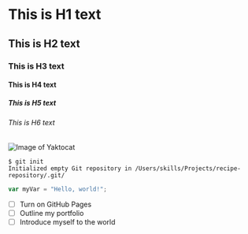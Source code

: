 # This is H1 text
## This is H2 text
### This is H3 text
#### This is H4 text
##### This is H5 text
###### This is H6 text


![Image of Yaktocat](https://octodex.github.com/images/yaktocat.png)



```
$ git init
Initialized empty Git repository in /Users/skills/Projects/recipe-repository/.git/
```


``` javascript
var myVar = "Hello, world!";
```


- [ ] Turn on GitHub Pages
- [ ] Outline my portfolio
- [ ] Introduce myself to the world
